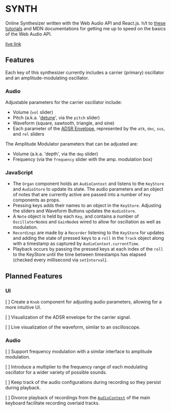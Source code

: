 # SYNTH
Online Synthesizer written with the Web Audio API and React.js.  h/t to [these tutorials](http://www.keithmcmillen.com/category/blog/tutorials/making-music-in-the-browser/) and MDN documentations for getting me up to speed on the basics of the Web Audio API.

[live link](gmkohler.github.io/synthesizer)

## Features
Each key of this synthesizer currently includes a carrier (primary) oscillator
and an amplitude-modulating oscillator.
### Audio
Adjustable parameters for the carrier oscillator include:
- Volume (`vol` slider)
- Pitch (a.k.a. '[detune](https://developer.mozilla.org/en-US/docs/Web/API/OscillatorNode/detune)', via the `pitch` slider)
- Waveform (square, sawtooth, triangle, and sine)
- Each parameter of the [ADSR Envelope](https://en.wikipedia.org/wiki/Synthesizer#Attack_Decay_Sustain_Release_.28ADSR.29_envelope), represented by the `atk`, `dec`, `sus`, and `rel` sliders

The Amplitude Modulator parameters that can be adjusted are:
- Volume (a.k.a. 'depth', via the `dep` slider)
- Frequency (via the `frequency` slider with the amp. modulation box)

### JavaScript
- The `Organ` component holds an `AudioContext` and listens to the `KeyStore` and `AudioStore` to update its state.  The audio parameters and an object of notes that are currently active are passed into a number of `Key` components as props.
- Pressing keys adds their names to an object in the `KeyStore`.  Adjusting the sliders and Waveform Buttons updates the `AudioStore`.
- A `Note` object is held by each `Key`, and contains a number of `OscillatorNode`s and `GainNode`s wired to allow for oscillation as well as modulation.
- `Recordings` are made by a `Recorder` listening to the `KeyStore` for updates and adding the state of pressed keys to a `roll` in the `Track` object along with a timestamp as captured by `AudioContext.currentTime`.
- Playback occurs by passing the pressed keys at each index of the `roll` to the KeyStore until the time between timestamps has elapsed (checked every millisecond via `setInterval`).



## Planned Features
### UI
[ ] Create a `Knob` component for adjusting audio parameters, allowing for a more
intuitive UI.

[ ] Visualization of the ADSR envelope for the carrier signal.

[ ] Live visualization of the waveform, similar to an oscilloscope.
### Audio
[ ] Support frequency modulation with a similar interface to amplitude modulation.

[ ] Introduce a multiplier to the frequency range of each modulating oscillator for a wider variety of possible sounds.

[ ] Keep track of the audio configurations during recording so they persist during
playback.

[ ] Divorce playback of recordings from the [`AudioContext`](http://developer.mozilla.org/en-US/docs/Web/API/AudioContext) of the main keyboard
facilitate recording overlaid tracks.
